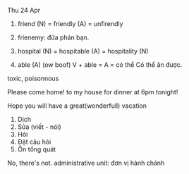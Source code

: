 Thu 24 Apr 

1. friend (N) = friendly (A) = unfirendly
2. frienemy: đứa phản bạn.
3. hospital (N) = hospitable (A) = hospitality (N)

4. able (A) (ow boof) V + able = A = có thể 
Có thể ăn được.

toxic, poisonnous

Please come home!
to my house for dinner at 6pm tonight!

Hope you will have a great(wonderfull) vacation

1) Dịch
2) Sửa (viết - nói)
3) Hỏi
4) Đặt câu hỏi
5) Ôn tổng quát

No, there's not.
administrative unit: đơn vị hành chánh


